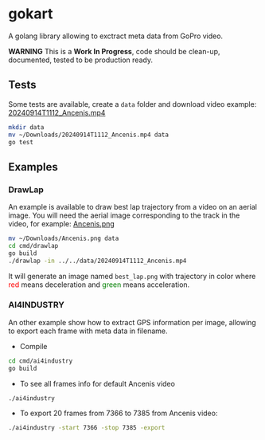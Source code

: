 # gokart

A golang library allowing to exctract meta data from GoPro video.

**WARNING**
This is a **Work In Progress**, code should be clean-up, documented, tested to be production ready.

## Tests

Some tests are available, create a `data` folder and download video example:
[20240914T1112_Ancenis.mp4](https://drive.google.com/file/d/15jsj2EUC1Xuy-kCqMmxUHkDCcQakrYSN/view?usp=drive_link)

```bash
mkdir data
mv ~/Downloads/20240914T1112_Ancenis.mp4 data
go test
```

## Examples

### DrawLap

An example is available to draw best lap trajectory from a video on an aerial image.
You will need the aerial image corresponding to the track in the video, for example:
[Ancenis.png](https://drive.google.com/file/d/1HnRUj4Lz5NOsJOMnHdNT5mKiQkN_wZnE/view?usp=drive_link)

```bash
mv ~/Downloads/Ancenis.png data
cd cmd/drawlap
go build
./drawlap -in ../../data/20240914T1112_Ancenis.mp4
```

It will generate an image named `best_lap.png` with trajectory in color where <span style="color:red">red</span> means deceleration and <span style="color:green">green</span> means acceleration.

### AI4INDUSTRY

An other example show how to extract GPS information per image, allowing to export each frame with meta data in filename.

* Compile
```bash
cd cmd/ai4industry
go build
```

* To see all frames info for default Ancenis video
```bash
./ai4industry
```

* To export 20 frames from 7366 to 7385 from Ancenis video:
```bash
./ai4industry -start 7366 -stop 7385 -export
```
